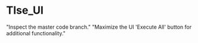 # TIse_UI
"Inspect the master  code branch."
 "Maximize the UI 'Execute All' button for additional functionality."
